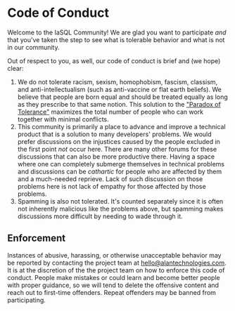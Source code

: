 # Code of Conduct

Welcome to the IaSQL Community! We are glad you want to participate *and* that you've taken the step to see what is tolerable behavior and what is not in our community.

Out of respect to you, as well, our code of conduct is brief and (we hope) clear:

1. We do not tolerate racism, sexism, homophobism, fascism, classism, and anti-intellectualism (such as anti-vaccine or flat earth beliefs). We believe that people are born equal and should be treated equally as long as they prescribe to that same notion. This solution to the ["Paradox of Tolerance"](https://en.wikipedia.org/wiki/Paradox_of_tolerance) maximizes the total number of people who can work together with minimal conflicts.
2. This community is primarily a place to advance and improve a technical product that is a solution to many developers' problems. We would prefer discussions on the injustices caused by the people excluded in the first point *not* occur here. There are many other forums for these discussions that can also be more productive there. Having a space where one can completely submerge themselves in technical problems and discussions can be *cathartic* for people who are affected by them and a much-needed reprieve. Lack of such discussion on those problems here is not lack of empathy for those affected by those problems.
3. Spamming is also not tolerated. It's counted separately since it is often not inherently malicious like the problems above, but spamming makes discussions more difficult by needing to wade through it.

## Enforcement

Instances of abusive, harassing, or otherwise unacceptable behavior may be reported by contacting the project team at hello@alantechnologies.com. It is at the discretion of the the project team on how to enforce this code of conduct. People make mistakes or could learn and become better people with proper guidance, so we will tend to delete the offensive content and reach out to first-time offenders. Repeat offenders may be banned from participating.